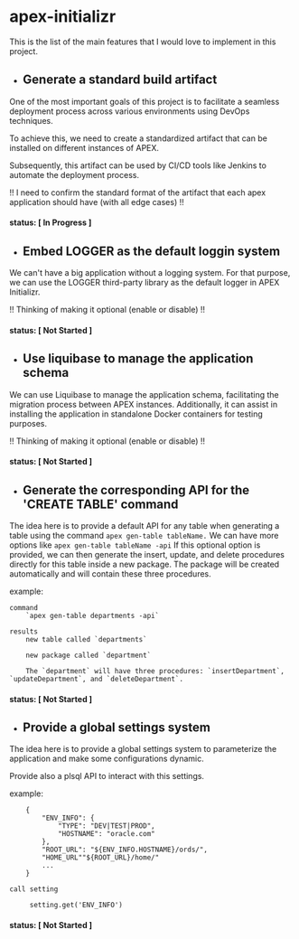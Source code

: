 # apex-initializr

This is the list of the main features that I would love to implement in this project.

* ## Generate a standard build artifact

One of the most important goals of this project is to facilitate a seamless deployment process across various environments using DevOps techniques. 

To achieve this, we need to create a standardized artifact that can be installed on different instances of APEX. 

Subsequently, this artifact can be used by CI/CD tools like Jenkins to automate the deployment process.

!! I need to confirm the standard format of the artifact that each apex application should have (with all edge cases) !!

#### status: [ In Progress ] 

* ## Embed LOGGER as the default loggin system

We can't have a big application without a logging system. 
For that purpose, we can use the LOGGER third-party library as the default logger in APEX Initializr. 

!! Thinking of making it optional (enable or disable) !!

#### status: [ Not Started ] 

* ## Use liquibase to manage the application schema

We can use Liquibase to manage the application schema, facilitating the migration process between APEX instances. 
Additionally, it can assist in installing the application in standalone Docker containers for testing purposes.

!! Thinking of making it optional (enable or disable) !!

#### status: [ Not Started ]

* ## Generate the corresponding API for the 'CREATE TABLE' command

The idea here is to provide a default API for any table when generating a table using the command `apex gen-table tableName.` 
We can have more options like `apex gen-table tableName -api` If this optional option is provided, we can then generate the insert, update, and delete procedures directly for this table inside a new package. The package will be created automatically and will contain these three procedures.

example:

    command
        `apex gen-table departments -api`

    results
        new table called `departments`

        new package called `department`

        The `department` will have three procedures: `insertDepartment`, `updateDepartment`, and `deleteDepartment`.

#### status: [ Not Started ] 

* ## Provide a global settings system

The idea here is to provide a global settings system to parameterize the application and make some configurations dynamic.

Provide also a plsql API to interact with this settings.

example:

        {
            "ENV_INFO": {
                "TYPE": "DEV|TEST|PROD",
                "HOSTNAME": "oracle.com"
            },
            "ROOT_URL": "${ENV_INFO.HOSTNAME}/ords/",
            "HOME_URL""${ROOT_URL}/home/"
            ...
        }

    call setting

         setting.get('ENV_INFO')

#### status: [ Not Started ]